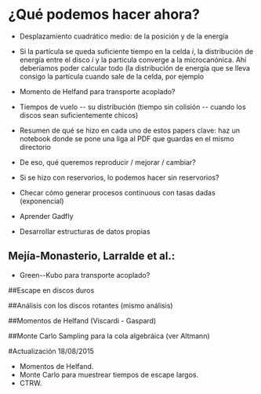 # ¿Qué podemos hacer ahora?

- Desplazamiento cuadrático medio: de la posición y de la energía

- Si la partícula se queda suficiente tiempo en la celda $i$, la distribución de energía entre el disco $i$ y la partícula converge a la microcanónica. Ahí deberíamos poder calcular todo (la distribución de energía que se lleva consigo la partícula cuando sale de la celda, por ejemplo

- Momento de Helfand para transporte acoplado?

- Tiempos de vuelo -- su distribución (tiempo sin colisión -- cuando los discos sean suficientemente chicos)

- Resumen de qué se hizo en cada uno de estos papers clave:
haz un notebook donde se pone una liga al PDF que guardas en el mismo directorio

- De eso, qué queremos reproducir / mejorar / cambiar?

- Si se hizo con reservorios, lo podemos hacer sin reservorios?

- Checar cómo generar procesos continuous con tasas dadas (exponencial)

- Aprender Gadfly

- Desarrollar estructuras de datos propias

## Mejía-Monasterio, Larralde et al.:
- Green--Kubo para transporte acoplado?

##Escape en discos duros

##Análisis con los discos rotantes (mismo análisis)

##Momentos de Helfand (Viscardi - Gaspard)

##Monte Carlo Sampling para la cola algebráica (ver Altmann)

#Actualización 18/08/2015

- Momentos de Helfand.
- Monte Carlo para muestrear tiempos de escape largos.
- CTRW.

